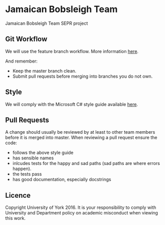 # Jamaican Bobsleigh Team
Jamaican Bobsleigh Team SEPR project

## Git Workflow
We will use the feature branch workflow. More information [here](https://www.atlassian.com/git/tutorials/comparing-workflows/feature-branch-workflow).

And remember:
* Keep the master branch clean.
* Submit pull requests before merging into branches you do not own.

## Style
We will comply with the Microsoft C# style guide available [here](https://msdn.microsoft.com/en-gb/library/ff926074.aspx).

## Pull Requests
A change should usually be reviewed by at least to other team members before it is merged into master. When reviewing a pull request ensure the code: 
* follows the above style guide
* has sensible names
* inlcudes tests for the happy and sad paths (sad paths are where errors happen).
* the tests pass
* has good documentation, especially docstrings

## Licence 
Copyright University of York 2016.
It is your responsibility to comply with University and Department policy on academic misconduct when viewing this work.
